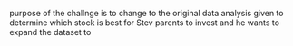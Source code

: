 
purpose of the challnge is to  change to the original data analysis given to determine which stock is best for Stev parents to invest and he wants to expand the dataset to 
